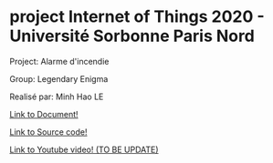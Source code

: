# project Internet of Things 2020 - Université Sorbonne Paris Nord

Project:      Alarme d'incendie

Group:        Legendary Enigma

Realisé par:  Minh Hao LE

[Link to Document!](https://github.com/institut-galilee/2020-legendary-enigma/tree/master/doc)

[Link to Source code!](https://github.com/institut-galilee/2020-legendary-enigma/tree/master/src)

[Link to Youtube video! (TO BE UPDATE)](https://youtube.com)

